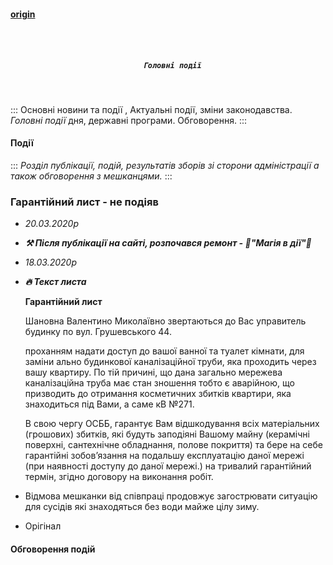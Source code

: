 #### [origin](https://osbb-44.vercel.app/#/events)

<h5 align="center">
  <br>
    <div class="row flex-center">
     <div class="events-logo-200"></div>
     </div>
  <br>

      Головні події
      
  <br>
</h5>

:::
Основні новини та події , Актуальні події, зміни законодавства. _Головні події_ дня, державні програми. Обговорення.
:::

#### Події

:::
_Розділ публікації, 
подій, результатів зборів зі сторони адміністрації
а також обговорення з мешканцями._
:::

### Гарантійний лист - не подіяв

* _20.03.2020р_
* ***⚒ Після публікації на сайті, розпочався ремонт - 🎈"Магія в дії"🎈*** 
* _18.03.2020р_
* **_🔥 Текст листа_**

  **Гарантійний лист**

  Шановна Валентино Миколаївно звертаються до Вас управитель будинку по вул. Грушевського 44.

  проханням надати доступ до вашої ванної та туалет кімнати, для заміни ально будинкової каналізаційної труби, яка проходить через вашу квартиру. По тій причині, що дана загально мережева каналізаційна труба має стан зношення тобто є аварійною, що призводить до отримання косметичних збитків квартири, яка знаходиться під Вами, а саме кВ №271.

  В свою чергу ОСББ, гарантує Вам відшкодування всіх матеріальних (грошових) збитків, які будуть заподіяні Вашому майну (керамічні поверхні, сантехнічне обладнання, полове покриття) та бере на себе гарантійні зобов’язання на подальшу експлуатацію даної мережі (при наявності доступу до даної мережі.) на тривалий гарантійний термін, згідно договору на виконання робіт.

* Відмова мешканки від співпраці продовжує загострювати ситуацію для сусідів які знаходяться без води майже цілу зиму.
* Орігінал<div type="loc-img" src="https://i.ibb.co/wrnpTNs/viber-2020-03-18-20-52-22.jpg"></div>

#### Обговорення подій

<div
  type="disqus"
  isopen="true"
  title="Основні події"
  description="Обговорення подій з мешканцями"
  canonical="/#/events"
  shortname="osbb-gr-44"

> </div>
